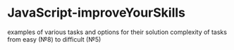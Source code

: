 # JavaScript-improveYourSkills
examples of various tasks and options for their solution
complexity of tasks from easy (№8) to difficult (№5)
